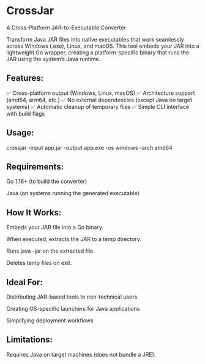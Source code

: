 # CrossJar
A Cross-Platform JAR-to-Executable Converter

Transform Java JAR files into native executables that work seamlessly across Windows (.exe), Linux, and macOS. This tool embeds your JAR into a lightweight Go wrapper, creating a platform-specific binary that runs the JAR using the system’s Java runtime.

## Features:
✅ Cross-platform output (Windows, Linux, macOS)
✅ Architecture support (amd64, arm64, etc.)
✅ No external dependencies (except Java on target systems)
✅ Automatic cleanup of temporary files
✅ Simple CLI interface with build flags

## Usage:

crossjar -input app.jar -output app.exe -os windows -arch amd64

## Requirements:

Go 1.16+ (to build the converter)

Java (on systems running the generated executable)

## How It Works:

Embeds your JAR file into a Go binary.

When executed, extracts the JAR to a temp directory.

Runs java -jar on the extracted file.

Deletes temp files on exit.

## Ideal For:

Distributing JAR-based tools to non-technical users

Creating OS-specific launchers for Java applications

Simplifying deployment workflows

## Limitations:

Requires Java on target machines (does not bundle a JRE).
